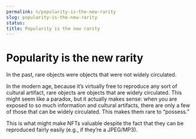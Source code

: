 ```yaml
---
permalink: n/popularity-is-the-new-rarity
slug: popularity-is-the-new-rarity
status: 
title: Popularity is the new rarity
---
```

# Popularity is the new rarity

In the past, rare objects were objects that were not widely circulated.

In the modern age, because it’s virtually free to reproduce any sort of cultural artifact, rare objects are objects that are widely circulated. This might seem like a paradox, but it actually makes sense: when you are exposed to so much information and cultural artifacts, there are only a few of those that can be widely circulated. This makes them rare to “possess.”

This is what might make NFTs valuable despite the fact that they can be reproduced fairly easily (e.g., if they’re a JPEG/MP3).
